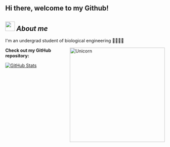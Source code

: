 <h2> Hi there, welcome to my Github! </h2>

## <img src="https://media.giphy.com/media/ObNTw8Uzwy6KQ/giphy.gif" width="30px">&nbsp;***About me***

I'm an undergrad student of biological engineering 🔬🧪🧬🌱

<img align="right" width=300px alt="Unicorn" src="https://c.tenor.com/GN73MKBawZYAAAAi/busy-cute.gif" />


__Check out my GitHub repository:__

<div>
  <p>
    <a href="https://github.com/sari6424/parcial_1">
     <img src="https://github-readme-stats.vercel.app/api/pin/?username=sari6424&repo=parcial_1" alt="GitHub Stats" />

  
</div>

